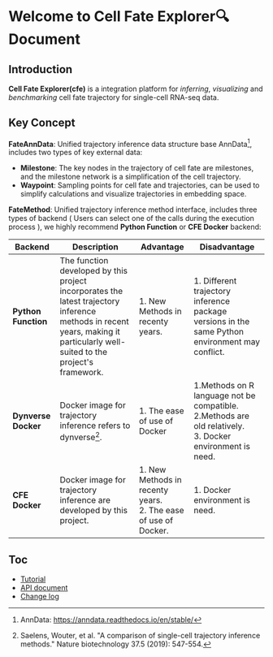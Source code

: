 # Welcome to Cell Fate Explorer🔍 Document

## Introduction

**Cell Fate Explorer(cfe)** is a integration platform for *inferring*, *visualizing* and *benchmarking* cell fate trajectory for single-cell RNA-seq data.

## Key Concept

**FateAnnData**: Unified trajectory inference data structure base AnnData[^1], includes two types of key external data:

- **Milestone**: The key nodes in the trajectory of cell fate are milestones, and the milestone network is a simplification of the cell trajectory.
- **Waypoint**: Sampling points for cell fate and trajectories, can be used to simplify calculations and visualize trajectories in embedding space.

**FateMethod**: Unified trajectory inference method interface, includes three types of backend ( Users can select one of the calls during the execution process ), we highly recommend **Python Function** or **CFE Docker** backend:

|Backend|Description|Advantage|Disadvantage|
| ---- | ---- | ---- | ---- |
|**Python Function**|The function developed by this project incorporates the latest trajectory inference methods in recent years, making it particularly well-suited to the project's framework.|1. New Methods in recenty years. <br>| 1. Different trajectory inference package versions in the same Python environment may conflict. |
|**Dynverse Docker**|Docker image for trajectory inference refers to dynverse[^2].|1. The ease of use of Docker |1.Methods on R language not be compatible. <br> 2.Methods are old relatively. <br> 3. Docker environment is need.
|**CFE Docker**|Docker image for trajectory inference are developed by this project.|1. New Methods in recenty years. <br>2. The ease of use of Docker. |1. Docker environment is need. |

## Toc

- [Tutorial](./tutorial.md)
- [API document](./api.md)
- [Change log](./change_log.md)

[^1]: AnnData: https://anndata.readthedocs.io/en/stable/

[^2]: Saelens, Wouter, et al. "A comparison of single-cell trajectory inference methods." Nature biotechnology 37.5 (2019): 547-554.
